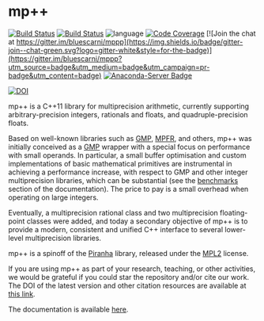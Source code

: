 # mp++

[![Build Status](https://img.shields.io/travis/bluescarni/mppp/master.svg?logo=travis&style=for-the-badge)](https://travis-ci.org/bluescarni/mppp)
[![Build Status](https://img.shields.io/appveyor/ci/bluescarni/mppp/master.svg?logo=appveyor&style=for-the-badge)](https://ci.appveyor.com/project/bluescarni/mppp)
![language](https://img.shields.io/badge/language-C%2B%2B11-red.svg?style=for-the-badge)
[![Code Coverage](https://img.shields.io/codecov/c/github/bluescarni/mppp.svg?style=for-the-badge)](https://codecov.io/github/bluescarni/mppp?branch=master)
[![Join the chat at https://gitter.im/bluescarni/mppp](https://img.shields.io/badge/gitter-join--chat-green.svg?logo=gitter-white&style=for-the-badge)](https://gitter.im/bluescarni/mppp?utm_source=badge&utm_medium=badge&utm_campaign=pr-badge&utm_content=badge)
[![Anaconda-Server Badge](https://img.shields.io/conda/vn/conda-forge/mppp.svg?style=for-the-badge)](https://anaconda.org/conda-forge/mppp)

[![DOI](https://zenodo.org/badge/66504757.svg)](https://doi.org/10.5281/zenodo.1043579)

mp++ is a C++11 library for multiprecision arithmetic, currently supporting arbitrary-precision integers,
rationals and floats, and quadruple-precision floats.

Based on well-known libraries such as [GMP](https://gmplib.org/), [MPFR](https://www.mpfr.org), and others,
mp++ was initially conceived as a [GMP](https://gmplib.org/) wrapper with a special focus on performance with
small operands. In particular, a small buffer optimisation and custom implementations of basic mathematical primitives are
instrumental in achieving a performance increase, with respect to GMP and other integer multiprecision libraries, which can be
substantial (see the [benchmarks](https://bluescarni.github.io/mppp/benchmarks.html) section of the documentation).
The price to pay is a small overhead when operating on large integers.

Eventually, a multiprecision rational class and two multiprecision floating-point classes were added, and today a secondary objective
of mp++ is to provide a modern, consistent and unified C++ interface to several lower-level multiprecision libraries.

mp++ is a spinoff of the [Piranha](https://github.com/bluescarni/piranha) library, released under the
[MPL2](https://www.mozilla.org/en-US/MPL/2.0/FAQ/) license.

If you are using mp++ as part of your research, teaching, or other activities, we would be grateful if you could star
the repository and/or cite our work. The DOI of the latest version and other citation resources are available
at [this link](https://doi.org/10.5281/zenodo.1043579).

The documentation is available [here](https://bluescarni.github.io/mppp/).
